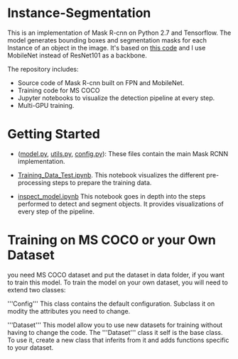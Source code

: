 # Instance-Segmentation
This is an implementation of Mask R-cnn on Python 2.7 and Tensorflow. The model generates bounding boxes and segmentation masks for each Instance of an object in the image. It's based on [this code](https://github.com/matterport/Mask_RCNN) and I use MobileNet instead of ResNet101 as a backbone.

The repository includes:
* Source code of Mask R-cnn built on FPN and MobileNet.
* Training code for MS COCO
* Jupyter notebooks to visualize the detection pipeline at every step.
* Multi-GPU training.

# Getting Started
* ([model.py](/libs/nets/model.py), [utils.py](utils.py), [config.py](/libs/configs/config.py)): These files contain the main Mask RCNN implementation. 

* [Training_Data_Test.ipynb](/Training_Data_Test.ipynb). This notebook visualizes the different pre-processing steps
to prepare the training data.

* [inspect_model.ipynb](/inspect_model.ipynb) This notebook goes in depth into the steps performed to detect and segment objects. It provides visualizations of every step of the pipeline.

# Training on MS COCO or your Own Dataset
you need MS COCO dataset and put the dataset in data folder, if you want to train this model.
To train the model on your own dataset, you will need to extend two classes:

'''Config''' This class contains the default configuration. Subclass it on modity the attributes you need to change.

'''Dataset''' This model allow you to use new datasets for training without having to change the code. The '''Dataset''' class it self is the base class. To use it, create a new class that inferits from it and adds functions specific to your dataset.


